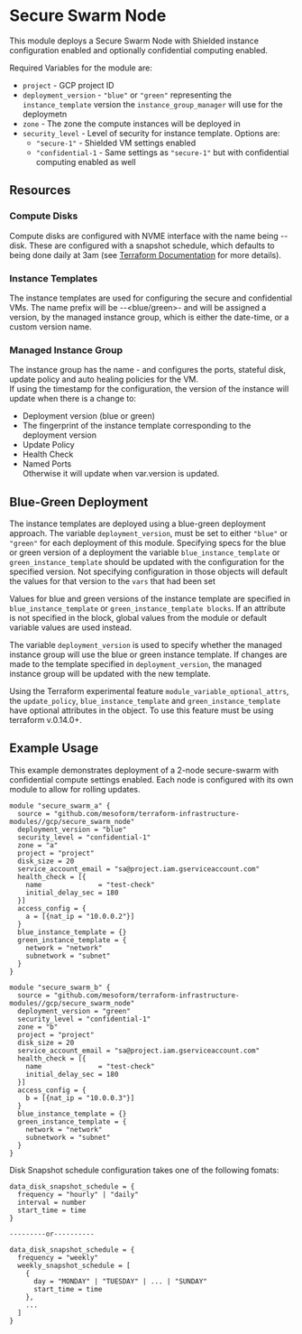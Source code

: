 # Secure Swarm Node

This module deploys a Secure Swarm Node with Shielded instance configuration enabled 
and optionally confidential computing enabled.

Required Variables for the module are:
* `project` - GCP project ID
* `deployment_version` - `"blue"` or `"green"` representing the `instance_template` version the `instance_group_manager` will use for the deploymetn
* `zone` - The zone the compute instances will be deployed in
* `security_level` - Level of security for instance template. Options are:
  * `"secure-1"` - Shielded VM settings enabled
  * `"confidential-1` - Same settings as `"secure-1"` but with confidential computing enabled as well

## Resources
### Compute Disks
Compute disks are configured with NVME interface with the name being <name>-<zone>-disk. These are configured with a snapshot schedule, which defaults to being done daily at 3am 
(see [Terraform Documentation](https://registry.terraform.io/providers/hashicorp/google/latest/docs/resources/compute_resource_policy) for more details).

### Instance Templates
The instance templates are used for configuring the secure and confidential VMs. The name prefix will be <name>-<zone>-<blue/green>- and will be assigned a version, by the managed instance group, which is either the date-time, or a custom version name.

### Managed Instance Group
The instance group has the name <name>-<zone> and configures the ports, stateful disk, update policy and auto healing policies for the VM.  
If using the timestamp for the configuration, the version of the instance will update when there is a change to:
* Deployment version (blue or green)
* The fingerprint of the instance template corresponding to the deployment version
* Update Policy
* Health Check
* Named Ports  
Otherwise it will update when var.version is updated.

## Blue-Green Deployment
The instance templates are deployed using a blue-green deployment approach.
The variable `deployment_version`, must be set to either `"blue"` or `"green"` for each deployment of this module.
Specifying specs for the blue or green version of a deployment the variable `blue_instance_template` or `green_instance_template`
should be updated with the configuration for the specified version. 
Not specifying configuration in those objects will default the values for that version to the `vars` that had been set


Values for blue and green versions of the instance template are specified in `blue_instance_template` or `green_instance_template blocks`. 
If an attribute is not specified in the block, global values from the module or default variable values are used instead.

The variable `deployment_version` is used to specify whether the managed instance group will use the blue or green instance template. 
If changes are made to the template specified in `deployment_version`, the managed instance group will be updated with the new template.


Using the Terraform experimental feature `module_variable_optional_attrs`, the `update_policy`, `blue_instance_template` and `green_instance_template` have optional attributes in the object.
To use this feature must be using terraform v.0.14.0+.

## Example Usage
This example demonstrates deployment of a 2-node secure-swarm with confidential compute settings enabled. Each node is configured with its own module to allow for rolling updates.
```hcl
module "secure_swarm_a" {
  source = "github.com/mesoform/terraform-infrastructure-modules//gcp/secure_swarm_node"
  deployment_version = "blue"
  security_level = "confidential-1"
  zone = "a"
  project = "project"
  disk_size = 20
  service_account_email = "sa@project.iam.gserviceaccount.com"
  health_check = [{
    name              = "test-check"
    initial_delay_sec = 180
  }]
  access_config = {
    a = [{nat_ip = "10.0.0.2"}]
  }
  blue_instance_template = {}
  green_instance_template = {
    network = "network"
    subnetwork = "subnet"
  }
}

module "secure_swarm_b" {
  source = "github.com/mesoform/terraform-infrastructure-modules//gcp/secure_swarm_node"
  deployment_version = "green"
  security_level = "confidential-1"
  zone = "b"
  project = "project"
  disk_size = 20
  service_account_email = "sa@project.iam.gserviceaccount.com"
  health_check = [{
    name              = "test-check"
    initial_delay_sec = 180
  }]
  access_config = {
    b = [{nat_ip = "10.0.0.3"}]
  }
  blue_instance_template = {}
  green_instance_template = {
    network = "network"
    subnetwork = "subnet"
  }
}
```



Disk Snapshot schedule configuration takes one of the following fomats:
```hcl
data_disk_snapshot_schedule = {
  frequency = "hourly" | "daily"
  interval = number
  start_time = time
} 

---------or----------

data_disk_snapshot_schedule = {
  frequency = "weekly"
  weekly_snapshot_schedule = [
    {
      day = "MONDAY" | "TUESDAY" | ... | "SUNDAY"
      start_time = time
    },
    ...
  ]
}
```